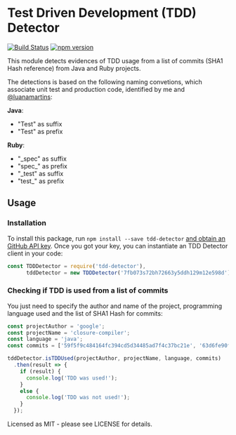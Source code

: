 # Test Driven Development (TDD) Detector

[![Build Status](https://travis-ci.org/simkimsia/UtilityBehaviors.png)](https://travis-ci.org/simkimsia/UtilityBehaviors)
[![npm version](https://badge.fury.io/js/tdd-detector.svg)](http://badge.fury.io/js/tdd-detector)

This module detects evidences of TDD usage from a list of commits (SHA1 Hash reference) from Java and Ruby projects. 

The detections is based on the following naming convetions, which associate unit test and production code, identified by me and [@luanamartins](https://github.com/luanamartins):

**Java**:

* "Test" as suffix
* "Test" as prefix

**Ruby**:

* "_spec" as suffix
* "spec_" as prefix
* "_test" as suffix
* "test_" as prefix

## Usage
### Installation
To install this package, run `npm install --save tdd-detector` [and obtain an GitHub API key](https://github.com/blog/1509-personal-api-tokens). Once you got your key, you can instantiate an TDD Detector client in your code:

```js
const TDDDetector = require('tdd-detector'),
      tddDetector = new TDDDetector('7fb073s72bh72663y5ddh129m12e598d');
```

### Checking if TDD is used from a list of commits
You just need to specify the author and name of the project, programming language used and the list of SHA1 Hash for commits:

```js
const projectAuthor = 'google';
const projectName = 'closure-compiler';
const language = 'java';
const commits = ['59f5f9c484164fc394cd5d34485ad7f4c37bc21e', '63d6fe90f434533b5a52edcd93d9786b8c1834e8', '6b158f92af743c0a89e9b343af9fe95c08d31bef']

tddDetector.isTDDUsed(projectAuthor, projectName, language, commits)
  .then(result => {
    if (result) {
      console.log('TDD was used!');
    }
    else {
      console.log('TDD was not used!');
    }
  });
```



Licensed as MIT - please see LICENSE for details.
